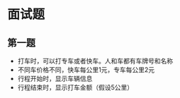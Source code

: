 # 面试题

## 第一题

- 打车时，可以打专车或者快车。人和车都有车牌号和名称
- 不同车价格不同，快车每公里1元，专车每公里2元
- 行程开始时，显示车辆信息
- 行程结束时，显示打车金额（假设5公里）


